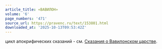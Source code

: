 ```yaml
---
article_title: «ВАВИЛОН»
volume: '6'
page_numbers: '471'
source_url: https://pravenc.ru/text/153801.html
downloaded_at: '2025-10-13T09:53:42Z'
---
```


цикл апокрифических сказаний - см. [Сказания о Вавилонском царстве](<https://pravenc.ru/text/Сказания о Вавилонском царстве.html>).

